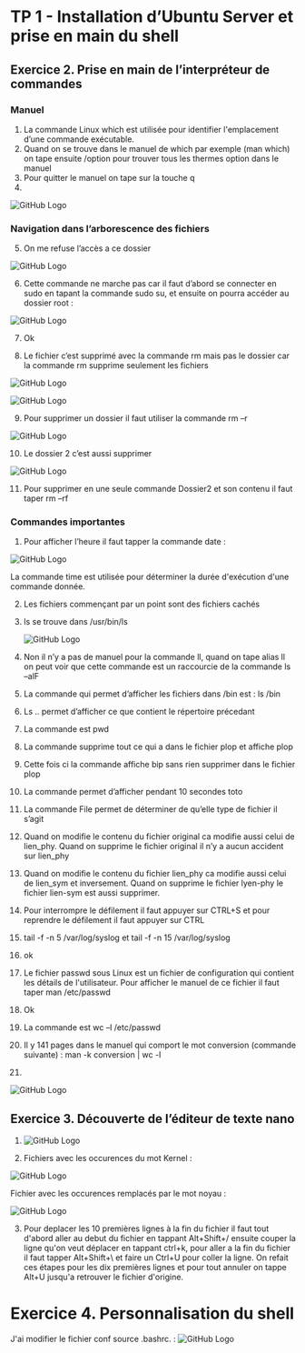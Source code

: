 # TP 1 - Installation d’Ubuntu Server et prise en main du shell
## Exercice 2. Prise en main de l’interpréteur de commandes
### Manuel
1.	La commande Linux which est utilisée pour identifier l'emplacement d’une commande exécutable.
2.	Quand on se trouve dans le manuel de which par exemple (man which) on tape ensuite /option pour trouver tous les thermes option dans le manuel 
3.	Pour quitter le manuel on tape sur la touche q
4. 
![GitHub Logo](/Asset/Question4.png) 


### Navigation dans l’arborescence des fichiers
5.	On me refuse l’accès a ce dossier

![GitHub Logo](/Asset/Question5.png) 

6.	Cette commande ne marche pas car il faut d’abord se connecter en sudo en tapant la commande sudo su, et ensuite on pourra accéder au dossier root :

![GitHub Logo](/Asset/Question6.png) 


7.	Ok

8.	Le fichier c’est supprimé avec la commande rm mais pas le dossier car la commande rm supprime seulement les fichiers

![GitHub Logo](/Asset/Question8.1.png) 

![GitHub Logo](/Asset/Question8.2.png) 

9.	Pour supprimer un dossier il faut utiliser la commande rm –r 

![GitHub Logo](/Asset/Question9.png)

10.	Le dossier 2 c’est aussi supprimer

![GitHub Logo](/Asset/Question10.png)

11.	Pour supprimer en une seule commande Dossier2 et son contenu il faut taper rm –rf

### Commandes importantes
1.	Pour afficher l’heure il faut tapper la commande date :
 
 ![GitHub Logo](/Asset/CIPM1.png)
 
La commande time est utilisée pour déterminer la durée d'exécution d'une commande donnée.

2.	Les fichiers commençant par un point sont des fichiers cachés

3.	ls se trouve dans /usr/bin/ls
	
	![GitHub Logo](/Asset/CIPM3.png)
	
4.	Non il n’y a pas de manuel pour la commande ll, quand on tape alias ll on peut voir que cette commande est un raccourcie de la commande ls –alF

5.	La commande qui permet d’afficher les fichiers dans /bin est : ls /bin 

6.	Ls .. permet d’afficher ce que contient le répertoire précedant

7.	La commande est pwd

8.	La commande supprime tout ce qui a dans le fichier plop et affiche plop

9.	Cette fois ci la commande affiche bip sans rien supprimer dans le fichier plop

10.	La commande permet d’afficher pendant 10 secondes toto

11.	La commande File permet de déterminer de qu’elle type de fichier il s’agit

12.	Quand on modifie le contenu du fichier original ca modifie aussi celui de lien_phy. Quand on supprime le fichier original il n’y a aucun accident sur lien_phy

13.	Quand on modifie le contenu du fichier lien_phy ca modifie aussi celui de lien_sym et inversement. Quand on supprime le fichier lyen-phy le fichier lien-sym est aussi supprimer.

14.	Pour interrompre le défilement il faut appuyer sur CTRL+S et pour reprendre le défilement il faut appuyer sur CTRL

15.	tail -f -n 5 /var/log/syslog et tail -f -n 15 /var/log/syslog

16.	ok

17.	Le fichier passwd sous Linux est un fichier de configuration qui contient les détails de l'utilisateur. Pour afficher le manuel de ce fichier il faut taper man /etc/passwd

18.	Ok

19.	La commande est wc –l /etc/passwd

20.	Il y 141 pages dans le manuel qui comport le mot conversion (commande suivante) : man -k conversion | wc -l

21.	
![GitHub Logo](/Asset/CIPM21.png)

## Exercice 3. Découverte de l’éditeur de texte nano

1. ![GitHub Logo](/Asset/EXO3.1.png)

2. Fichiers avec les occurences du mot Kernel : 

![GitHub Logo](/Asset/EXO3.2.1.png)

Fichier avec les occurences remplacés par le mot noyau : 

![GitHub Logo](/Asset/EXO3.2.2.png)

3.  Pour deplacer  les 10 premières lignes à la fin du fichier il faut tout d'abord aller au debut du fichier en tappant Alt+Shift+/ ensuite couper la ligne qu'on veut déplacer en tappant ctrl+k, pour aller a la fin du fichier il faut tapper Alt+Shift+\ et faire un Ctrl+U pour coller la ligne. On refait ces étapes pour les dix premières lignes et pour tout annuler on tappe Alt+U jusqu'a retrouver le fichier d'origine. 

# Exercice 4. Personnalisation du shell

J'ai modifier le fichier conf source .bashrc. :
![GitHub Logo](/Asset/Exo4.png)
